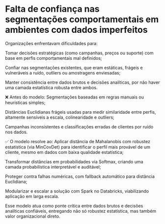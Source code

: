 # Falta de confiança nas segmentações comportamentais em ambientes com dados imperfeitos

Organizações enfrentavam dificuldades para:

Tomar decisões estratégicas (como campanhas, preços ou suporte) com base em perfis comportamentais mal definidos;

Confiar nas segmentações existentes, que eram estáticas, frágeis e vulneráveis a ruído, outliers ou amostragens enviesadas;

Manter consistência entre dados brutos e decisões analíticas, por não haver uma camada estatística robusta entre ambos.

❌ Antes do modelo:
Segmentações baseadas em regras manuais ou heurísticas simples;

Distâncias Euclidianas frágeis usadas para medir similaridade entre perfis, altamente sensíveis a escala, colinearidade e outliers;

Campanhas inconsistentes e classificações erradas de clientes por ruído nos dados.

✅ O modelo resolve ao:
Aplicar distância de Mahalanobis com robustez estatística (via MinCovDet) para identificar o perfil mais provável de um cliente, mesmo em dados com baixa qualidade estatística;

Transformar distâncias em probabilidades via Softmax, criando uma camada probabilística interpretável e auditável;

Proteger contra falhas numéricas, com fallback automático para distância Euclidiana;

Modularizar e escalar a solução com Spark no Databricks, viabilizando aplicação em larga escala.

Esse modelo atua como ponte crítica entre dados brutos e decisões analíticas confiáveis, entregando não só robustez estatística, mas também valor organizacional direto.
